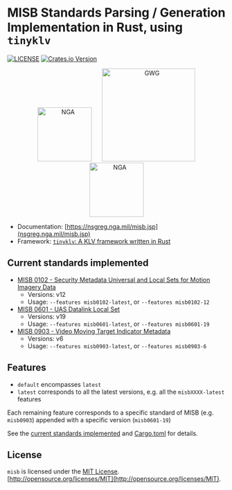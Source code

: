 # MISB Standards Parsing / Generation Implementation in Rust, using `tinyklv`

[![LICENSE](https://img.shields.io/badge/license-MIT-blue.svg)](LICENSE)
[![Crates.io Version](https://img.shields.io/crates/v/misb.svg)](https://crates.io/crates/misb)
<!-- [![Latest Release](https://img.shields.io/github/v/release/arpadav/misb)](https://github.com/arpadav/misb) -->
<!-- [![Coverage Status](https://coveralls.io/repos/github/arpadav/misb/badge.svg?branch=main)](https://coveralls.io/github/arpadav/misb?branch=main) -->

<p align="center">
  <img src="https://nsgreg.nga.mil/images/nsg_logo.png" alt="NGA" style="width: 125px; height: auto; display: inline-block; margin: 0 10px;">
  <img src="https://gwg.nga.mil/generated/assets/files/newgwglogosmall-1920px.webp" alt="GWG" style="width: 215px; height: auto; display: inline-block; margin: 0 10px;">
  <img src="https://nsgreg.nga.mil/images/nga_logo.png" alt="NGA" style="width: 125px; height: auto; display: inline-block; margin: 0 10px;">
</p>

* Documentation: [https://nsgreg.nga.mil/misb.jsp](nsgreg.nga.mil/misb.jsp)
* Framework: [`tinyklv`: A KLV framework written in Rust](https://crates.io/crates/tinyklv)

## Current standards implemented

* [MISB 0102 - Security Metadata Universal and Local Sets for Motion Imagery Data](./src/misb0102.rs)
  * Versions: v12
  * Usage: `--features misb0102-latest`, or `--features misb0102-12`
* [MISB 0601 - UAS Datalink Local Set](./src/misb0601/mod.rs)
  * Versions: v19
  * Usage: `--features misb0601-latest`, or `--features misb0601-19`
* [MISB 0903 - Video Moving Target Indicator Metadata](./src/misb0903/mod.rs)
  * Versions: v6
  * Usage: `--features misb0903-latest`, or `--features misb0903-6`

## Features

* `default` encompasses `latest`
* `latest` corresponds to all the latest versions, e.g. all the `misbXXXX-latest` features

Each remaining feature corresponds to a specific standard of MISB (e.g. `misb0903`) appended with a specific version (`misb0601-19`)

See the [current standards implemented](#current-standards-implemented) and [Cargo.toml](./Cargo.toml) for details.

<!-- ## Contributing

See [CONTRIBUTING.md](CONTRIBUTING.md) -->

## License

`misb` is licensed under the [MIT License](./LICENSE). [http://opensource.org/licenses/MIT](http://opensource.org/licenses/MIT).
